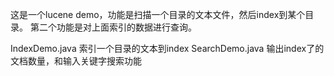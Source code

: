 这是一个lucene demo，功能是扫描一个目录的文本文件，然后index到某个目录。
第二个功能是对上面索引的数据进行查询。

IndexDemo.java 索引一个目录的文本到index
SearchDemo.java 输出index了的文档数量，和输入关键字搜索功能